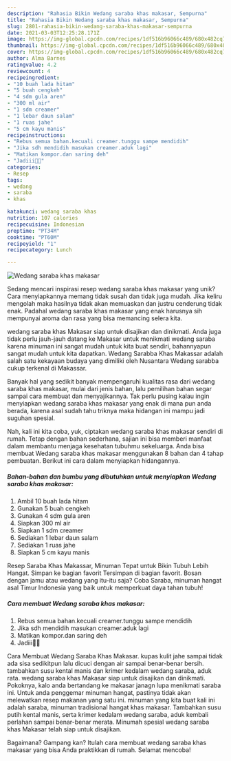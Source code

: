 ```yaml
---
description: "Rahasia Bikin Wedang saraba khas makasar, Sempurna"
title: "Rahasia Bikin Wedang saraba khas makasar, Sempurna"
slug: 2801-rahasia-bikin-wedang-saraba-khas-makasar-sempurna
date: 2021-03-03T12:25:28.171Z
image: https://img-global.cpcdn.com/recipes/1df516b96066c489/680x482cq70/wedang-saraba-khas-makasar-foto-resep-utama.jpg
thumbnail: https://img-global.cpcdn.com/recipes/1df516b96066c489/680x482cq70/wedang-saraba-khas-makasar-foto-resep-utama.jpg
cover: https://img-global.cpcdn.com/recipes/1df516b96066c489/680x482cq70/wedang-saraba-khas-makasar-foto-resep-utama.jpg
author: Alma Barnes
ratingvalue: 4.2
reviewcount: 4
recipeingredient:
- "10 buah lada hitam"
- "5 buah cengkeh"
- "4 sdm gula aren"
- "300 ml air"
- "1 sdm creamer"
- "1 lebar daun salam"
- "1 ruas jahe"
- "5 cm kayu manis"
recipeinstructions:
- "Rebus semua bahan.kecuali creamer.tunggu sampe mendidih"
- "Jika sdh mendidih masukan creamer.aduk lagi"
- "Matikan kompor.dan saring deh"
- "Jadiii🤤🤤"
categories:
- Resep
tags:
- wedang
- saraba
- khas

katakunci: wedang saraba khas 
nutrition: 107 calories
recipecuisine: Indonesian
preptime: "PT34M"
cooktime: "PT60M"
recipeyield: "1"
recipecategory: Lunch

---
```



![Wedang saraba khas makasar](https://img-global.cpcdn.com/recipes/1df516b96066c489/680x482cq70/wedang-saraba-khas-makasar-foto-resep-utama.jpg)

Sedang mencari inspirasi resep wedang saraba khas makasar yang unik? Cara menyiapkannya memang tidak susah dan tidak juga mudah. Jika keliru mengolah maka hasilnya tidak akan memuaskan dan justru cenderung tidak enak. Padahal wedang saraba khas makasar yang enak harusnya sih mempunyai aroma dan rasa yang bisa memancing selera kita.

wedang saraba khas Makasar siap untuk disajikan dan dinikmati. Anda juga tidak perlu jauh-jauh datang ke Makasar untuk menikmati wedang saraba karena minuman ini sangat mudah untuk kita buat sendiri, bahannyapun sangat mudah untuk kita dapatkan. Wedang Sarabba Khas Makassar adalah salah satu kekayaan budaya yang dimiliki oleh Nusantara Wedang sarabba cukup terkenal di Makassar.

Banyak hal yang sedikit banyak mempengaruhi kualitas rasa dari wedang saraba khas makasar, mulai dari jenis bahan, lalu pemilihan bahan segar sampai cara membuat dan menyajikannya. Tak perlu pusing kalau ingin menyiapkan wedang saraba khas makasar yang enak di mana pun anda berada, karena asal sudah tahu triknya maka hidangan ini mampu jadi suguhan spesial.


Nah, kali ini kita coba, yuk, ciptakan wedang saraba khas makasar sendiri di rumah. Tetap dengan bahan sederhana, sajian ini bisa memberi manfaat dalam membantu menjaga kesehatan tubuhmu sekeluarga. Anda bisa membuat Wedang saraba khas makasar menggunakan 8 bahan dan 4 tahap pembuatan. Berikut ini cara dalam menyiapkan hidangannya.

<!--inarticleads1-->

##### Bahan-bahan dan bumbu yang dibutuhkan untuk menyiapkan Wedang saraba khas makasar:

1. Ambil 10 buah lada hitam
1. Gunakan 5 buah cengkeh
1. Gunakan 4 sdm gula aren
1. Siapkan 300 ml air
1. Siapkan 1 sdm creamer
1. Sediakan 1 lebar daun salam
1. Sediakan 1 ruas jahe
1. Siapkan 5 cm kayu manis


Resep Saraba Khas Makassar, Minuman Tepat untuk Bikin Tubuh Lebih Hangat. Simpan ke bagian favorit Tersimpan di bagian favorit. Bosan dengan jamu atau wedang yang itu-itu saja? Coba Saraba, minuman hangat asal Timur Indonesia yang baik untuk memperkuat daya tahan tubuh! 

<!--inarticleads2-->

##### Cara membuat Wedang saraba khas makasar:

1. Rebus semua bahan.kecuali creamer.tunggu sampe mendidih
1. Jika sdh mendidih masukan creamer.aduk lagi
1. Matikan kompor.dan saring deh
1. Jadiii🤤🤤


Cara Membuat Wedang Saraba Khas Makasar. kupas kulit jahe sampai tidak ada sisa sedikitpun lalu dicuci dengan air sampai benar-benar bersih. tambahkan susu kental manis dan krimer kedalam wedang saraba, aduk rata. wedang saraba khas Makasar siap untuk disajikan dan dinikmati. Pokoknya, kalo anda bertandang ke makasar janagn lupa menikmati saraba ini. Untuk anda penggemar minuman hangat, pastinya tidak akan melewatkan resep makanan yang satu ini. minuman yang kita buat kali ini adalah saraba, minuman tradisional hangat khas makasar. Tambahkan susu putih kental manis, serta krimer kedalam wedang saraba, aduk kembali perlahan sampai benar-benar merata. Minumah spesial wedang saraba khas Makasar telah siap untuk disajikan. 

Bagaimana? Gampang kan? Itulah cara membuat wedang saraba khas makasar yang bisa Anda praktikkan di rumah. Selamat mencoba!
